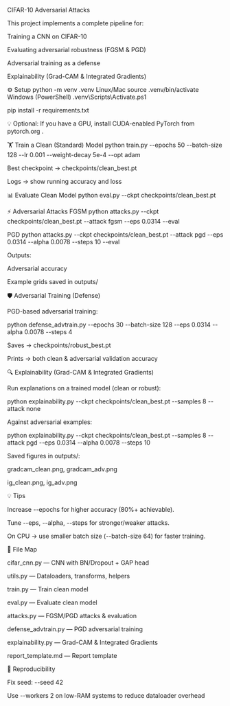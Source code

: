 CIFAR-10 Adversarial Attacks

This project implements a complete pipeline for:

Training a CNN on CIFAR-10

Evaluating adversarial robustness (FGSM & PGD)

Adversarial training as a defense

Explainability (Grad-CAM & Integrated Gradients)

⚙️ Setup
python -m venv .venv
Linux/Mac
source .venv/bin/activate
Windows (PowerShell)
.venv\Scripts\Activate.ps1

pip install -r requirements.txt


💡 Optional: If you have a GPU, install CUDA-enabled PyTorch from pytorch.org
.

🏋️ Train a Clean (Standard) Model
python train.py --epochs 50 --batch-size 128 --lr 0.001 --weight-decay 5e-4 --opt adam


Best checkpoint → checkpoints/clean_best.pt

Logs → show running accuracy and loss

📊 Evaluate Clean Model
python eval.py --ckpt checkpoints/clean_best.pt

⚡ Adversarial Attacks
FGSM
python attacks.py --ckpt checkpoints/clean_best.pt --attack fgsm --eps 0.0314 --eval

PGD
python attacks.py --ckpt checkpoints/clean_best.pt --attack pgd --eps 0.0314 --alpha 0.0078 --steps 10 --eval


Outputs:

Adversarial accuracy

Example grids saved in outputs/

🛡️ Adversarial Training (Defense)

PGD-based adversarial training:

python defense_advtrain.py --epochs 30 --batch-size 128 --eps 0.0314 --alpha 0.0078 --steps 4


Saves → checkpoints/robust_best.pt

Prints → both clean & adversarial validation accuracy

🔍 Explainability (Grad-CAM & Integrated Gradients)

Run explanations on a trained model (clean or robust):

python explainability.py --ckpt checkpoints/clean_best.pt --samples 8 --attack none


Against adversarial examples:

python explainability.py --ckpt checkpoints/clean_best.pt --samples 8 --attack pgd --eps 0.0314 --alpha 0.0078 --steps 10


Saved figures in outputs/:

gradcam_clean.png, gradcam_adv.png

ig_clean.png, ig_adv.png

💡 Tips

Increase --epochs for higher accuracy (80%+ achievable).

Tune --eps, --alpha, --steps for stronger/weaker attacks.

On CPU → use smaller batch size (--batch-size 64) for faster training.

📂 File Map

cifar_cnn.py — CNN with BN/Dropout + GAP head

utils.py — Dataloaders, transforms, helpers

train.py — Train clean model

eval.py — Evaluate clean model

attacks.py — FGSM/PGD attacks & evaluation

defense_advtrain.py — PGD adversarial training

explainability.py — Grad-CAM & Integrated Gradients

report_template.md — Report template

🔁 Reproducibility

Fix seed: --seed 42

Use --workers 2 on low-RAM systems to reduce dataloader overhead
